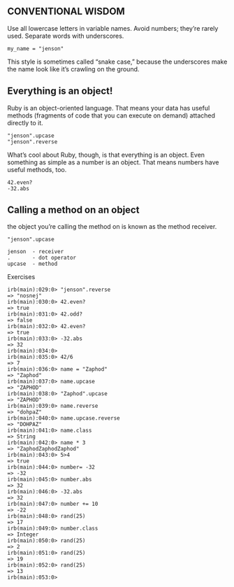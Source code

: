 ## CONVENTIONAL WISDOM

Use all lowercase letters in variable names. Avoid numbers; they’re rarely used. Separate words with underscores.

```
my_name = "jenson"

```
This style is sometimes called “snake case,” because the underscores make the name look like it’s crawling on the ground.

## Everything is an object!

Ruby is an object-oriented language. That means your data has useful methods (fragments of code that you can execute on demand) attached directly to it.

```
"jenson".upcase
"jenson".reverse

```
What’s cool about Ruby, though, is that everything is an object. Even something as simple as a number is an object. That means numbers have useful methods, too.

```
42.even?
-32.abs
```
## Calling a method on an object

 the object you’re calling the method on is known as the method receiver.

```
"jenson".upcase

jenson  - receiver
.       - dot operator
upcase  - method
```

Exercises

```
irb(main):029:0> "jenson".reverse
=> "nosnej"
irb(main):030:0> 42.even?
=> true
irb(main):031:0> 42.odd?
=> false
irb(main):032:0> 42.even?
=> true
irb(main):033:0> -32.abs
=> 32
irb(main):034:0>
irb(main):035:0> 42/6
=> 7
irb(main):036:0> name = "Zaphod"
=> "Zaphod"
irb(main):037:0> name.upcase
=> "ZAPHOD"
irb(main):038:0> "Zaphod".upcase
=> "ZAPHOD"
irb(main):039:0> name.reverse
=> "dohpaZ"
irb(main):040:0> name.upcase.reverse
=> "DOHPAZ"
irb(main):041:0> name.class
=> String
irb(main):042:0> name * 3
=> "ZaphodZaphodZaphod"
irb(main):043:0> 5>4
=> true
irb(main):044:0> number= -32
=> -32
irb(main):045:0> number.abs
=> 32
irb(main):046:0> -32.abs
=> 32
irb(main):047:0> number += 10
=> -22
irb(main):048:0> rand(25)
=> 17
irb(main):049:0> number.class
=> Integer
irb(main):050:0> rand(25)
=> 2
irb(main):051:0> rand(25)
=> 19
irb(main):052:0> rand(25)
=> 13
irb(main):053:0>
```

